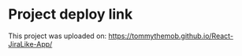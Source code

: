 # Project deploy link

This project was uploaded on: https://tommythemob.github.io/React-JiraLike-App/